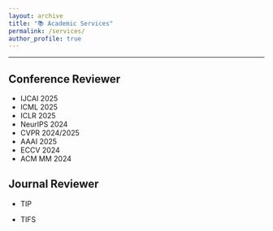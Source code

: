 ```yaml
---
layout: archive
title: "📚 Academic Services"
permalink: /services/
author_profile: true
---
```

<hr>

## Conference Reviewer
<ul>
    <li>IJCAI 2025</li>
    <li>ICML 2025</li>
    <li>ICLR 2025</li>
    <li>NeurIPS 2024</li>
    <li>CVPR 2024/2025</li>
    <li>AAAI 2025</li>
    <li>ECCV 2024</li>
    <li>ACM MM 2024</li>
</ul>


## Journal Reviewer
<ul>
    <li>TIP</li>
</ul>

<ul>
    <li>TIFS</li>
</ul>
